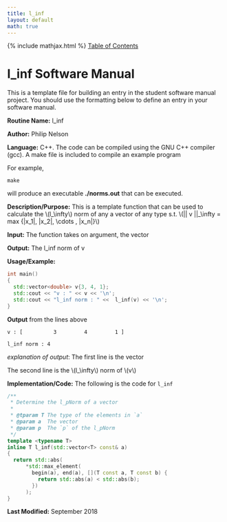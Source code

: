 ```yaml
---
title: l_inf
layout: default
math: true
---
```

{% include mathjax.html %}
<a href="https://philipnelson5.github.io/math4610/SoftwareManual"> Table of Contents </a>
# l_inf Software Manual
This is a template file for building an entry in the student software manual project. You should use the formatting below to
define an entry in your software manual.

**Routine Name:** l_inf

**Author:** Philip Nelson

**Language:** C++. The code can be compiled using the GNU C++ compiler (gcc). A make file is included to compile an example program

For example,

```
make
```

will produce an executable **./norms.out** that can be executed.

**Description/Purpose:** This is a template function that can be used to calculate the \\(l_\infty\\) norm of any a vector of any type s.t. \\(|| v ||_\infty = max \{|x_1|, |x_2|, \cdots , |x_n|\}\\)

**Input:** The function takes on argument, the vector

**Output:** The l_inf norm of v

**Usage/Example:**

``` c++
int main()
{
  std::vector<double> v{3, 4, 1};
  std::cout << "v : " << v << '\n';
  std::cout << "l_inf norm : " <<  l_inf(v) << '\n';
}
```

**Output** from the lines above
```
v : [          3         4         1 ]

l_inf norm : 4
```

_explanation of output_:
The first line is the vector

The second line is the \\(l_\infty\\) norm of \\(v\\)

**Implementation/Code:** The following is the code for `l_inf`

``` c++
/**
 * Determine the l_pNorm of a vector
 *
 * @tparam T The type of the elements in `a`
 * @param a  The vector
 * @param p  The `p` of the l_pNorm
 */
template <typename T>
inline T l_inf(std::vector<T> const& a)
{
  return std::abs(
      *std::max_element(
        begin(a), end(a), [](T const a, T const b) {
          return std::abs(a) < std::abs(b);
        })
      );
}
```

**Last Modified:** September 2018
